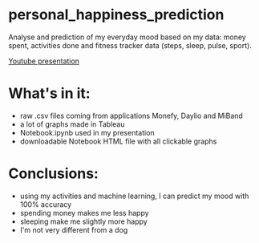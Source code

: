 # personal_happiness_prediction

Analyse and prediction of my everyday mood based on my data: money spent, activities done and fitness tracker data (steps, sleep, pulse, sport).

 [Youtube presentation](https://www.youtube.com/watch?v=54jvW1ulaP0)

# What's in it:
- raw .csv files coming from applications Monefy, Daylio and MiBand
- a lot of graphs made in Tableau
- Notebook.ipynb used in my presentation 
- downloadable Notebook HTML file with all clickable graphs

# Conclusions:
- using my activities and machine learning, I can predict my mood with 100% accuracy
- spending money makes me less happy
- sleeping make me slightly more happy
- I'm not very different from a dog 
